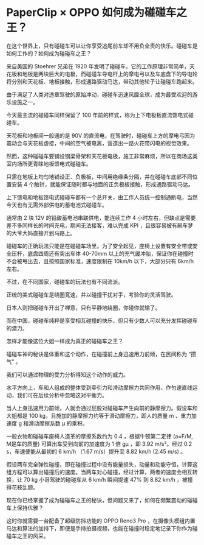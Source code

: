 # PaperClip × OPPO 如何成为碰碰车之王？

在这个世界上，只有碰碰车可以让你享受追尾前车却不用负全责的快乐。碰碰车是如何工作的？如何成为碰碰车之王？

来自美国的 Stoehrer 兄弟在 1920 年发明了碰碰车。它的工作原理非常简单，天花板和地板是两块巨大的电极，而碰碰车导电杆上的摩电弓以及车底盘下的导电轮将分别和天花板、地板接触，形成通路驱动马达，带动其他轮子让碰碰车跑起来。

由于满足了人类对违章驾驶的原始冲动，碰碰车迅速风靡全球，成为最受欢迎的游乐设施之一。

今天最主流的碰碰车同样保留了 100 年前的样式，称为上下电极板直流馈电式碰碰车。

天花板和地板间一般通的是 90V 的直流电，在驾驶时，碰碰车上方的摩电弓因为震动会与天花板虚接，中间的空气被电离，营造出一路火花带闪电的视觉效果。

然而，这种碰碰车要铺设钢梁骨架和天花板电极，施工非常麻烦，所以在商场这类室内场所更青睐地板馈电式碰碰车。

只需在地板上均匀地铺设正、负极板，中间用绝缘条分隔，并在碰碰车底部不同位置安装 4 个触针，就能保证随时都与地面的正负极板接触，形成通路驱动马达。

上下馈电和地板馈电式碰碰车都有一个总开关，由工作人员统一控制通断电，当然今天也有无需外部供电的蓄电池式碰碰车。

通常由 2 块 12V 的铅酸蓄电池串联供电，能连续工作 4 小时左右，但缺点是需要差不多同样长的时间充电，期间无法接客，难以完成 KPI ，且很容易被有飙车梦的大爷大妈直接开到马路上。

碰碰车的正确玩法只能是在碰碰车场里。为了安全起见，座椅上设置有安全带或安全压杆，底盘四周还有突出车体 40-70mm 以上的充气缓冲胎，保证你在碰撞时不会被甩出去，且按照国家标准，速度限制在 10km/h 以下，大部分只有 6km/h 左右。

不过，在不同国家，碰碰车的玩法也有不同流派。

正统的美式碰碰车是绕圈竞速，并以碰撞干扰对手，考验你的灵活驾驶。

日本人则把碰碰车开出了禅意，只有平静地绕圈，你碰你就输了。

而在中国，碰碰车纯粹是享受相互碰撞的快乐，但只有少数人可以充分发挥碰碰车的潜力。

怎样才能像这位大姐一样成为真正的碰碰车之王？

碰碰车神的秘诀是体重和这个动作，在碰撞前上身迅速用力前倾，在民间称为 “攒气” 。

我们可以通过物理的受力分析得知这个动作的威力。

水平方向上，车和人组成的整体受到牵引力和滑动摩擦力共同作用，作匀速直线运动，我们可在后续分析中忽略这对平衡力。

当人上身迅速用力前倾，人就会通过屁股对碰碰车产生向前的静摩擦力。假设车和大姐都是 100 kg，且施加的静摩擦力约等于滑动摩擦力，即人的质量 m 、重力加速度 g 和滑动摩擦系数 μ 的乘积。

一般衣物和碰碰车座椅人造革的摩擦系数约为 0.4 ，根据牛顿第二定律 (a=F/M, M是车的质量) 可算出车受到向前的加速度为 1 倍 gμ ，即 3.92 m/s²。经过 0.2 s，车速便能从最初的 6 km/h （1.67 m/s）提升至 8.82 km/h (2.45 m/s) 。

假设两车完全弹性碰撞，即在碰撞过程中没有能量损失，动量和动能守恒，计算这组方程可以算出碰撞后的速度。当两车对心碰撞，经过计算，两者的速度会相互转换，让 70 kg 小哥驾驶的碰碰车从 6 km/h 瞬间提速 47% 到 8.82 km/h ，被撞得花枝乱颤。

现在你已经掌握了成为碰碰车之王的秘诀，但问题又来了，如何在频繁震动的碰碰车上保持优雅？

这时你就需要一台配备了超级防抖功能的 OPPO Reno3 Pro ，在摄像头模组内置马达和算法的加持下，即便是手持拍摄视频，也能在碰撞时稳定地记录下你作为碰碰车之王的风采。